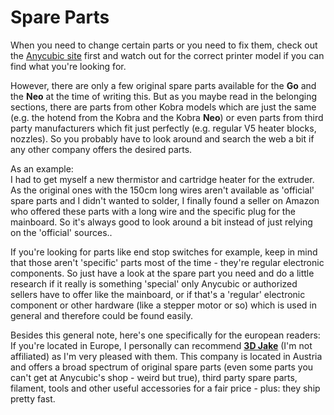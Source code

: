 <link rel=”manifest” href=”docs/manifest.webmanifest”>

# Spare Parts
When you need to change certain parts or you need to fix them, check out the [Anycubic site](https://www.anycubic.com/collections/for-kobra-series) first and watch out for the correct printer model if you can find what you're looking for.  
  
However, there are only a few original spare parts available for the **Go** and the **Neo** at the time of writing this. But as you maybe read in the belonging sections, there are parts from other Kobra models which are just the same (e.g. the hotend from the Kobra and the Kobra **Neo**) or even parts from third party manufacturers which fit just perfectly (e.g. regular V5 heater blocks, nozzles). So you probably have to look around and search the web a bit if any other company offers the desired parts.  
  
As an example:  
I had to get myself a new thermistor and cartridge heater for the extruder. As the original ones with the 150cm long wires aren't available as 'official' spare parts and I didn't wanted to solder, I finally found a seller on Amazon who offered these parts with a long wire and the specific plug for the mainboard. So it's always good to look around a bit instead of just relying on the 'official' sources..  
  
If you're looking for parts like end stop switches for example, keep in mind that those aren't 'specific' parts most of the time - they're regular electronic components. So just have a look at the spare part you need and do a little research if it really is something 'special' only Anycubic or authorized sellers have to offer like the mainboard, or if that's a 'regular' electronic component or other hardware (like a stepper motor or so) which is used in general and therefore could be found easily.  
  
Besides this general note, here's one specifically for the european readers: If you're located in Europe, I personally can recommend **[3D Jake](https://www.3djake.com)** (I'm not affiliated) as I'm very pleased with them. This company is located in Austria and offers a broad spectrum of original spare parts (even some parts you can't get at Anycubic's shop - weird but true), third party spare parts, filament, tools and other useful accessories for a fair price - plus: they ship pretty fast.  

